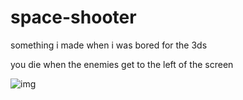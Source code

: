 # space-shooter
something i made when i was bored for the 3ds

you die when the enemies get to the left of the screen

![img](https://raw.githubusercontent.com/suchmememanyskill/space-shooter-3ds/master/screenshot.png)
